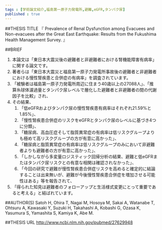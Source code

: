 ```yaml
--- 
tags : [学術論文紹介,福島第一原子力発電所,避難,eGFR,タンパク尿] 
published : true
---
```


##THESIS TITLE
『
Prevalence of Renal Dysfunction among Evacuees and Non-evacuees after the Great East Earthquake: Results from the Fukushima Health Management Survey.
』
  
##BRIEF
1. 本論文は「東日本大震災後の避難者と非避難者における腎機能障害有病率」に関する論文です。
1. 著者らは「東日本大震災と福島第一原子力発電所事故後の避難者と非避難者における慢性腎疾患と合併症の有病率」を調査されています。
1. 「被験者は福島第一原子力発電所周辺に住まう40歳以上の27088人」、「推算糸球体濾過量とタンパク尿レベルで層化した避難者と非避難者の間の代謝因子を比較」され、
1. その結果、
	1. 「低eGFRおよびタンパク尿の慢性腎疾患有病率はそれぞれ21.59%と1.85%」、
	1. 「慢性腎疾患合併症のリスクをeGFRとタンパク尿のレベルに基づき4つに分類」、
	1. 「糖尿病、高血圧症そして脂質異常症の有病率は低リスクグループよりも極めて高リスクグループの方が有意に高かった」、
	1. 「糖尿病と脂質異常症の有病率は低リスクグループのみにおいて非避難者よりも避難者の方が有意に高かった」、
	1. 「しかしながら多変量ロジスティック回帰分析の結果、避難と低eGFRまたはタンパク尿リスクとの有意な相関は確認されなかった」、
	1. 「今回の研究で避難が慢性腎疾患合併症リスクを高めると確定的に結論することは出来無いが、避難が今後慢性腎疾患合併症を増加させる可能性はある」等を報告されて、
1. 「得られた知見は避難者のフォローアップと生活様式変更にとって重要であると考える」と結ばれています。




##AUTHOR(S)
Satoh H, Ohira T, Nagai M, Hosoya M, Sakai A, Watanabe T, Ohtsuru A, Kawasaki Y, Suzuki H, Takahashi A, Kobashi G, Ozasa K, Yasumura S, Yamashita S, Kamiya K, Abe M.

##THESIS URL
[
http://www.ncbi.nlm.nih.gov/pubmed/27629948
](
http://www.ncbi.nlm.nih.gov/pubmed/27629948
)